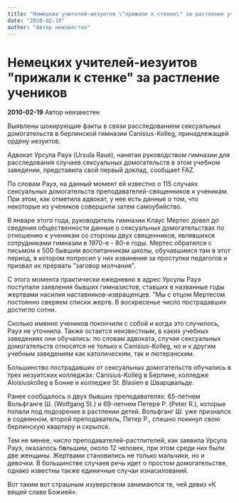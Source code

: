 ```yaml
---
title: "Немецких учителей-иезуитов \"прижали к стенке\" за растление учеников"
date: "2010-02-19"
author: "Автор неизвестен"
---
```


# Немецких учителей-иезуитов "прижали к стенке" за растление учеников

**2010-02-19** Автор неизвестен

Выявлены шокирующие факты в связи расследованием сексуальных домогательств в берлинской гимназии Canisius-Kolleg, принадлежащей ордену иезуитов.

Адвокат Урсула Рауэ (Ursula Raue), нанятая руководством гимназии для расследования случаев сексуальных домогательств в этом учебном заведении, представила свой первый доклад, сообщает FAZ.

По словам Рауэ, на данный момент ей известно о 115 случаях сексуальных домогательств преподавателей-священников к ученикам. При этом, как отметила адвокат, у нее есть данные о том, что некоторые из учеников совершили затем самоубийство.

В январе этого года, руководитель гимназии Клаус Мертес довел до сведения общественности данные о сексуальных домогательствах по отношению к ученикам со стороны двух священников, являвшихся сотрудниками гимназии в 1970-е - 80-е годы. Мертес обратился с письмом к 500 бывшим воспитанникам школы, обучавшимся там в этот период, в котором попросил у них извинения за проступки педагогов и призвал их прервать "заговор молчания".

С этого момента практически ежедневно в адрес Урсулы Рауэ поступали заявления бывших гимназистов, ставших в названные годы жертвами насилия наставников-извращенцев. "Мы с отцом Мертесом постоянно сверяем списки жертв. В воскресенье число пострадавших достигло сотни.

Сколько именно учеников покончили с собой и когда это случилось, Рауэ не уточнила. Также остается неизвестным, в каких учебных заведениях они обучались: по словам адвоката, случаи сексуальных домогательств относятся не только к Canisius-Kolleg, но и к другим учебным заведениям как католическим, так и лютеранским.

Большинство пострадавших от сексуальных домогательств обучались в трех иезуитских колледжах: Canisius-Kolleg в Берлине, колледже Aloisiuskolleg в Бонне и колледже St. Blasien в Шварцвальде.

Ранее сообщалось о двух бывших преподавателях: 65-летнем Вольфганге Ш. (Wolfgang St.) и 69-летнем Петере Р. (Peter R.), которые попали под подозрение в растлении детей. Вольфганг Ш. уже признался в содеянном, второй преподаватель, Петер Р., спешно покинул свою берлинскую квартиру и скрылся.

Тем не менее, число преподавателей-растлителей, как заявила Урсула Рауэ, оказалось б**о**льшим, около 12 человек, при этом среди них были две женщины. Жертвами становились не только мальчики, но и девочки. В большинстве случаев речь идет о простом домогательстве, однако известны также единичные случаи изнасилований.

Вот таким вот страшным изуверством занимаются те, чей девиз «К вящей славе Божией».